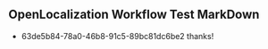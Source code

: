 ## OpenLocalization Workflow Test MarkDown
* 63de5b84-78a0-46b8-91c5-89bc81dc6be2 thanks!

<!--HONumber=Nov16_HO3-->


